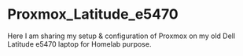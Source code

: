 # Proxmox_Latitude_e5470
Here I am sharing my setup &amp; configuration of Proxmox on my old Dell Latitude e5470 laptop for Homelab purpose.
